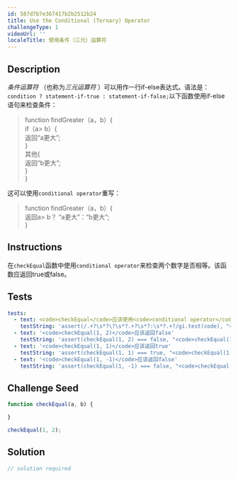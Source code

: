 ```yaml
---
id: 587d7b7e367417b2b2512b24
title: Use the Conditional (Ternary) Operator
challengeType: 1
videoUrl: ''
localeTitle: 使用条件（三元）运算符
---
```


## Description
<section id="description"> <dfn>条件运算符</dfn> （也称为<dfn>三元运算符</dfn> ）可以用作一行if-else表达式。语法是： <code>condition ? statement-if-true : statement-if-false;</code>以下函数使用if-else语句来检查条件： <blockquote> function findGreater（a，b）{ <br> if（a&gt; b）{ <br>返回“a更大”; <br> } <br>其他{ <br>返回“b更大”; <br> } <br> } </blockquote>这可以使用<code>conditional operator</code>重写： <blockquote> function findGreater（a，b）{ <br>返回a&gt; b？ “a更大”：“b更大”; <br> } </blockquote></section>

## Instructions
<section id="instructions">在<code>checkEqual</code>函数中使用<code>conditional operator</code>来检查两个数字是否相等。该函数应返回true或false。 </section>

## Tests
<section id='tests'>

```yml
tests:
  - text: <code>checkEqual</code>应该使用<code>conditional operator</code>
    testString: 'assert(/.+?\s*?\?\s*?.+?\s*?:\s*?.+?/gi.test(code), "<code>checkEqual</code> should use the <code>conditional operator</code>");'
  - text: '<code>checkEqual(1, 2)</code>应该返回false'
    testString: 'assert(checkEqual(1, 2) === false, "<code>checkEqual(1, 2)</code> should return false");'
  - text: '<code>checkEqual(1, 1)</code>应该返回true'
    testString: 'assert(checkEqual(1, 1) === true, "<code>checkEqual(1, 1)</code> should return true");'
  - text: '<code>checkEqual(1, -1)</code>应该返回false'
    testString: 'assert(checkEqual(1, -1) === false, "<code>checkEqual(1, -1)</code> should return false");'

```

</section>

## Challenge Seed
<section id='challengeSeed'>

<div id='js-seed'>

```js
function checkEqual(a, b) {

}

checkEqual(1, 2);

```

</div>



</section>

## Solution
<section id='solution'>

```js
// solution required
```
</section>
